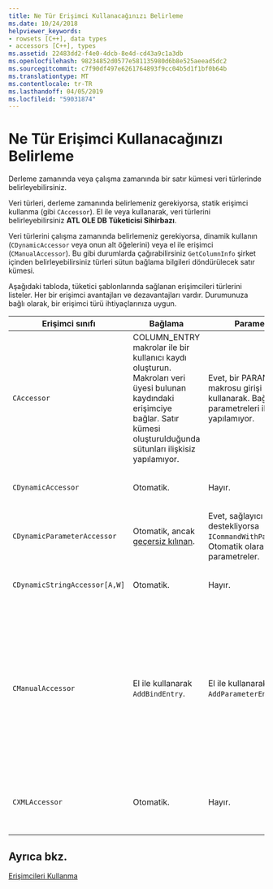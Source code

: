 ```yaml
---
title: Ne Tür Erişimci Kullanacağınızı Belirleme
ms.date: 10/24/2018
helpviewer_keywords:
- rowsets [C++], data types
- accessors [C++], types
ms.assetid: 22483dd2-f4e0-4dcb-8e4d-cd43a9c1a3db
ms.openlocfilehash: 98234852d0577e581135980d6b8e525aeead5dc2
ms.sourcegitcommit: c7f90df497e6261764893f9cc04b5d1f1bf0b64b
ms.translationtype: MT
ms.contentlocale: tr-TR
ms.lasthandoff: 04/05/2019
ms.locfileid: "59031874"
---
```

# <a name="determining-which-type-of-accessor-to-use"></a>Ne Tür Erişimci Kullanacağınızı Belirleme

Derleme zamanında veya çalışma zamanında bir satır kümesi veri türlerinde belirleyebilirsiniz.

Veri türleri, derleme zamanında belirlemeniz gerekiyorsa, statik erişimci kullanma (gibi `CAccessor`). El ile veya kullanarak, veri türlerini belirleyebilirsiniz **ATL OLE DB Tüketicisi Sihirbazı**.

Veri türlerini çalışma zamanında belirlemeniz gerekiyorsa, dinamik kullanın (`CDynamicAccessor` veya onun alt öğelerini) veya el ile erişimci (`CManualAccessor`). Bu gibi durumlarda çağırabilirsiniz `GetColumnInfo` şirket içinden belirleyebilirsiniz türleri sütun bağlama bilgileri döndürülecek satır kümesi.

Aşağıdaki tabloda, tüketici şablonlarında sağlanan erişimcileri türlerini listeler. Her bir erişimci avantajları ve dezavantajları vardır. Durumunuza bağlı olarak, bir erişimci türü ihtiyaçlarınıza uygun.

|Erişimci sınıfı|Bağlama|Parametre|Yorum|
|--------------------|-------------|---------------|-------------|
|`CAccessor`|COLUMN_ENTRY makrolar ile bir kullanıcı kaydı oluşturun. Makroları veri üyesi bulunan kaydındaki erişimciye bağlar. Satır kümesi oluşturulduğunda sütunları ilişkisiz yapılamıyor.|Evet, bir PARAM_MAP makrosu girişi kullanarak. Bağlandıktan parametreleri ilişkisiz yapılamıyor.|Az miktarda kod nedeniyle Hızlı erişimcisi.|
|`CDynamicAccessor`|Otomatik.|Hayır.|Bir satır kümesi veri türünü bilmiyorsanız yararlıdır.|
|`CDynamicParameterAccessor`|Otomatik, ancak [geçersiz kılınan](../../data/oledb/overriding-a-dynamic-accessor.md).|Evet, sağlayıcı destekliyorsa `ICommandWithParameters`. Otomatik olarak ilişkili parametreler.|Daha yavaş `CDynamicAccessor` genel saklı yordam çağırma ancak yararlıdır.|
|`CDynamicStringAccessor[A,W]`|Otomatik.|Hayır.|Dize verileri veri deposundan erişilen verileri alır.|
|`CManualAccessor`|El ile kullanarak `AddBindEntry`.|El ile kullanarak `AddParameterEntry`.|Hızlı; Parametreler ve sütun yalnızca bir kez bağlı. Kullanılacak veri türünü belirler. (Bkz [DBVIEWER](https://github.com/Microsoft/VCSamples) örnek bir örnek.) Daha fazla kod gerektirir `CDynamicAccessor` veya `CAccessor`. OLE DB doğrudan çağırma gibi daha fazla.|
|`CXMLAccessor`|Otomatik.|Hayır.|Dize verileri veri deposundan erişilen verileri alır ve olarak XML etiketli veri biçimleri.|

## <a name="see-also"></a>Ayrıca bkz.

[Erişimcileri Kullanma](../../data/oledb/using-accessors.md)